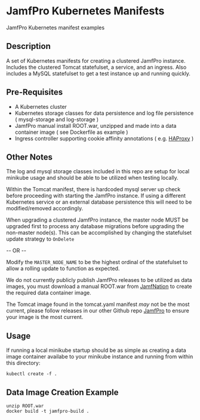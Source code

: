# JamfPro Kubernetes Manifests
JamfPro Kubernetes manifest examples

## Description
A set of Kubernetes manifests for creating a clustered JamfPro instance.  Includes the clustered Tomcat statefulset, a service, and an ingress.  Also includes a MySQL statefulset to get a test instance up and running quickly.

## Pre-Requisites
* A Kubernetes cluster
* Kubernetes storage classes for data persistence and log file persistence ( mysql-storage and log-storage )
* JamfPro manual install ROOT.war, unzipped and made into a data container image ( see Dockerfile as example )
* Ingress controller supporting cookie affinity annotations ( e.g. [HAProxy](https://github.com/jcmoraisjr/haproxy-ingress#affinity) )

## Other Notes
The log and mysql storage classes included in this repo are setup for local minikube usage and should be able to be utilized when testing locally.

Within the Tomcat manifest, there is hardcoded mysql server up check before proceeding with starting the JamfPro instance.  If using a different Kubernetes service or an external database persistence this will need to be modified/removed accordingly.

When upgrading a clustered JamfPro instance, the master node MUST be upgraded first to process any database migrations before upgrading the non-master node(s).  This can be accomplished by changing the statefulset update strategy to `OnDelete` 

-- OR -- 

Modify the `MASTER_NODE_NAME` to be the highest ordinal of the statefulset to allow a rolling update to function as expected.

We do not currently publicly publish JamfPro releases to be utilized as data images, you must download a manual ROOT.war from [JamfNation](https://www.jamf.com/jamf-nation/) to create the required data container image.


The Tomcat image found in the tomcat.yaml manifest *may* not be the most current, please follow releases in our other Github repo [JamfPro](https://github.com/jamf/jamfpro) to ensure your image is the most current.

## Usage
If running a local minikube startup should be as simple as creating a data image container availabe to your minikube instance and running from within this directory:
```
kubectl create -f .
```

## Data Image Creation Example
```
unzip ROOT.war
docker build -t jamfpro-build .
```
